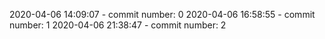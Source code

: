 2020-04-06 14:09:07 - commit number: 0
2020-04-06 16:58:55 - commit number: 1
2020-04-06 21:38:47 - commit number: 2
